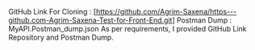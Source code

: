 GitHub Link For Cloning : [https://github.com/Agrim-Saxena/https---github.com-Agrim-Saxena-Test-for-Front-End.git]
Postman Dump : MyAPI.Postman_dump.json
As per requirements, I provided GitHub Link Repository and Postman Dump.
